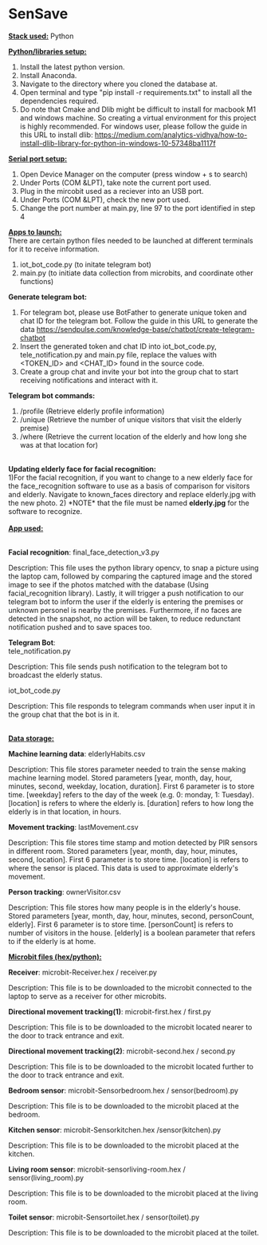 # SenSave

<u><b>Stack used:</b></u>
Python

<u><b>Python/libraries setup:</b></u>
1) Install the latest python version.
2) Install Anaconda.
3) Navigate to the directory where you cloned the database at.
4) Open terminal and type "pip install -r requirements.txt" to install all the dependencies required.
5) Do note that Cmake and Dlib might be difficult to install for macbook M1 and windows machine. So creating a virtual environment for this project is highly recommended. For windows user, please follow the guide in this URL to install dlib: https://medium.com/analytics-vidhya/how-to-install-dlib-library-for-python-in-windows-10-57348ba1117f

<u><b>Serial port setup:</b></u>
1) Open Device Manager on the computer (press window + s to search)
2) Under Ports (COM &LPT), take note the current port used.
3) Plug in the mircobit used as a reciever into an USB port.
4) Under Ports (COM &LPT), check the new port used.
5) Change the port number at main.py, line 97 to the port identified in step 4

<u><b>Apps to launch: </b></u><br>
There are certain python files needed to be launched at different terminals for it to receive information. <br>
1) iot_bot_code.py (to initate telegram bot) <br>
2) main.py (to initiate data collection from microbits, and coordinate other functions) <br>

<b>Generate telegram bot:</b><br>
1) For telegram bot, please use BotFather to generate unique token and chat ID for the telegram bot. Follow the guide in this URL to generate the data https://sendpulse.com/knowledge-base/chatbot/create-telegram-chatbot <br>
2) Insert the generated token and chat ID into iot_bot_code.py, tele_notification.py and main.py file, replace the values with <TOKEN_ID> and <CHAT_ID> found in the source code. <br>
3) Create a group chat and invite your bot into the group chat to start receiving notifications and interact with it. <br>

<b>Telegram bot commands:</b><br>
1) /profile (Retrieve elderly profile information)
2) /unique (Retrieve the number of unique visitors that visit the elderly premise)
3) /where (Retrieve the current location of the elderly and how long she was at that location for)

<br>
<b>Updating elderly face for facial recognition:</b><br>
1)For the facial recognition, if you want to change to a new elderly face for the face_recognition software to use as a basis of comparison for visitors and elderly. Navigate to known_faces directory and replace elderly.jpg with the new photo.
2) *NOTE* that the file must be named <b>elderly.jpg</b> for the software to recognize.
<br><br>
<u><b>App used: </b></u><br><br>

<b>Facial recognition</b>: final_face_detection_v3.py

Description: This file uses the python library opencv, to snap a picture using the laptop cam, followed by comparing the captured image and the stored image to see if the photos matched with the database (Using facial_recognition library). Lastly, it will trigger a push notification to our telegram bot to inform the user if the elderly is entering the premises or unknown personel is nearby the premises. Furthermore, if no faces are detected in the snapshot, no action will be taken, to reduce redunctant notification pushed and to save spaces too.

<b>Telegram Bot</b>: <br>
tele_notification.py <br>

Description: This file sends push notification to the telegram bot to broadcast the elderly status. <br>

iot_bot_code.py <br>

Description: This file responds to telegram commands when user input it in the group chat that the bot is in it. <br><br>

<u><b>Data storage: </b></u>

<b>Machine learning data</b>: elderlyHabits.csv

Description: This file stores parameter needed to train the sense making machine learning model. Stored parameters [year, month, day, hour, minutes, second, weekday, location, duration]. First 6 parameter is to store time. [weekday] refers to the day of the week (e.g. 0: monday, 1: Tuesday). [location] is refers to where the elderly is. [duration] refers to how long the elderly is in that location, in hours.

<b>Movement tracking</b>: lastMovement.csv

Description: This file stores time stamp and motion detected by PIR sensors in different room. Stored parameters [year, month, day, hour, minutes, second, location]. First 6 parameter is to store time. [location] is refers to where the sensor is placed. This data is used to approximate elderly's movement.

<b>Person tracking</b>: ownerVisitor.csv

Description: This file stores how many people is in the elderly's house. Stored parameters [year, month, day, hour, minutes, second, personCount, elderly]. First 6 parameter is to store time. [personCount] is refers to number of visitors in the house. [elderly] is a boolean parameter that refers to if the elderly is at home.

<u><b>Microbit files (hex/python): </b></u>

<b>Receiver</b>: microbit-Receiver.hex / receiver.py

Description: This file is to be downloaded to the microbit connected to the laptop to serve as a receiver for other microbits.

<b>Directional movement tracking(1)</b>: microbit-first.hex / first.py

Description: This file is to be downloaded to the microbit located nearer to the door to track entrance and exit.

<b>Directional movement tracking(2)</b>: microbit-second.hex / second.py

Description: This file is to be downloaded to the microbit located further to the door to track entrance and exit.

<b>Bedroom sensor</b>: microbit-Sensorbedroom.hex / sensor(bedroom).py

Description: This file is to be downloaded to the microbit placed at the bedroom.

<b>Kitchen sensor</b>: microbit-Sensorkitchen.hex /sensor(kitchen).py

Description: This file is to be downloaded to the microbit placed at the kitchen.

<b>Living room sensor</b>: microbit-sensorliving-room.hex / sensor(living_room).py

Description: This file is to be downloaded to the microbit placed at the living room.

<b>Toilet sensor</b>: microbit-Sensortoilet.hex / sensor(toilet).py

Description: This file is to be downloaded to the microbit placed at the toilet.
